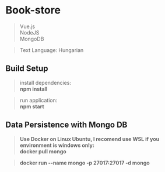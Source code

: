 # Book-store

> Vue.js <br>
> NodeJS <br>
> MongoDB <br>

>Text Language: Hungarian
## Build Setup

> install dependencies: <br>
> <b>npm install </b>

> run application: <br>
<b>npm start <b/>


## Data Persistence with Mongo DB

> Use Docker on Linux Ubuntu, I recomend use WSL if you environment is windows only: <br>
> <b>docker pull mongo </b>

> <b>docker run --name mongo -p 27017:27017 -d mongo </b>